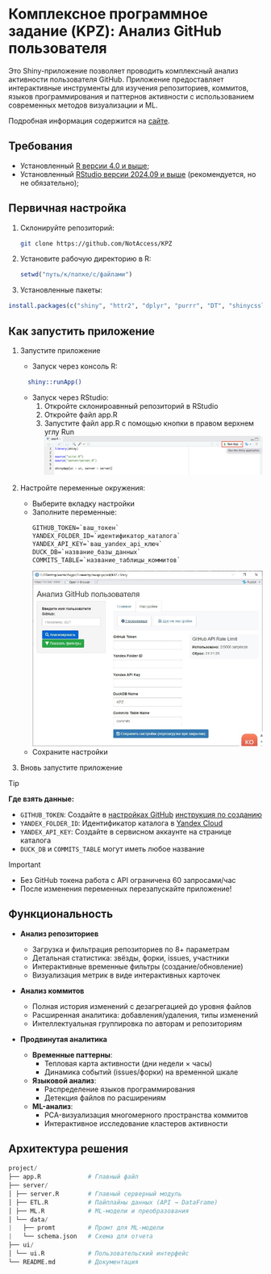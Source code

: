 # Комплексное программное задание (KPZ): Анализ GitHub пользователя

Это Shiny-приложение позволяет проводить комплексный анализ активности пользователя GitHub. Приложение предоставляет интерактивные инструменты для изучения репозиториев, коммитов, языков программирования и паттернов активности с использованием современных методов визуализации и ML.

Подробная информация содержится на [сайте](https://paelig.github.io/Site-for-KPZ/).

## Требования

- Установленный [R версии 4.0 и выше](https://www.r-project.org/);
- Установленный [RStudio версии 2024.09 и выше](https://posit.co/download/rstudio-desktop/) (рекомендуется, но не обязательно);

## Первичная настройка
1. Склонируйте репозиторий:
   ```bash
   git clone https://github.com/NotAccess/KPZ
   ```
2. Установите рабочую директорию в R:
   ```R
   setwd("путь/к/папке/с/файлами")
   ```
3. Установленные пакеты:
  ```R
  install.packages(c("shiny", "httr2", "dplyr", "purrr", "DT", "shinycssloaders", "plotly", "ggplot2", "tidyr", "fastDummies", "shinyjs", "shinyBS", "duckdb", "DBI", "litedown", "markdown", "stringr", "jsonlite", "tools", "lubridate", "yaml", "readr", "futile.logger"))
  ```

## Как запустить приложение
1. Запустите приложение
   * Запуск через консоль R:
   ```bash
     shiny::runApp()
   ```
   * Запуск через RStudio:
       1. Откройте склонироавнный репозиторий в RStudio
       2. Откройте файл app.R
       3. Запустите файл app.R с помощью кнопки в правом верхнем углу Run ![run](information/img/run.png)
       
2. Настройте переменные окружения:
   * Выберите вкладку настройки
   * Заполните переменные: 
     ```
     GITHUB_TOKEN=`ваш_токен`
     YANDEX_FOLDER_ID=`идентификатор_каталога`
     YANDEX_API_KEY=`ваш_yandex_api_ключ`
     DUCK_DB=`название_базы_данных`
     COMMITS_TABLE=`название_таблицы_коммитов`
     ```
     ![](information/img/par.jpeg)
   * Сохраните настройки
3. Вновь запустите приложение 

> [!TIP]
> **Где взять данные:**
> - `GITHUB_TOKEN`: Создайте в [настройках GitHub](https://github.com/settings/tokens) [инструкция по созданию](https://github.com/NotAccess/KPZ/wiki/Token)
> - `YANDEX_FOLDER_ID`: Идентификатор каталога в [Yandex Cloud](https://console.cloud.yandex.ru/folders)
> - `YANDEX_API_KEY`: Создайте в сервисном аккаунте на странице каталога
> - `DUCK_DB` и `COMMITS_TABLE` могут иметь любое название 

> [!IMPORTANT]
> - Без GitHub токена работа с API ограничена 60 запросами/час
> - После изменения переменных перезапускайте приложение!
    
## Функциональность

- **Анализ репозиториев**
  - Загрузка и фильтрация репозиториев по 8+ параметрам
  - Детальная статистика: звёзды, форки, issues, участники
  - Интерактивные временные фильтры (создание/обновление)
  - Визуализация метрик в виде интерактивных карточек

- **Анализ коммитов**
  - Полная история изменений с дезагрегацией до уровня файлов
  - Расширенная аналитика: добавления/удаления, типы изменений
  - Интеллектуальная группировка по авторам и репозиториям
  
- **Продвинутая аналитика**
  - **Временные паттерны**:
    - Тепловая карта активности (дни недели × часы)
    - Динамика событий (issues/форки) на временной шкале
  - **Языковой анализ**:
    - Распределение языков программирования
    - Детекция файлов по расширениям
  - **ML-анализ**:
    - PCA-визуализация многомерного пространства коммитов
    - Интерактивное исследование кластеров активности

## Архитектура решения

```s
project/ 
├── app.R             # Главный файл
├── server/
│ ├── server.R        # Главный серверный модуль
│ ├── ETL.R           # Пайплайны данных (API → DataFrame)
│ ├── ML.R            # ML-модели и преобразования
│ └── data/  
|   ├── promt         # Промт для ML-модели 
|   └── schema.json   # Схема для отчета
├── ui/
│ └── ui.R            # Пользовательский интерфейс
└── README.md         # Документация
```
